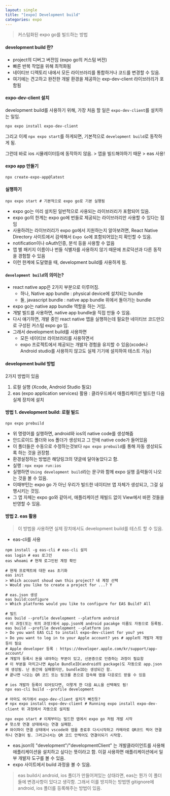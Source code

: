 ```yaml
---
layout: single
title: "[expo] Development build"
categories: expo
---
```


> 커스텀화된 expo go를 빌드하는 방법

#### development build 란?
- project의 디버그 버전임 (expo go의 커스텀 버전)
- 빠른 반복 작업을 위해 최적화됨
- 네이티브 디렉토리 내에서 모든 라이브러리를 통합하거나 코드를 변경할 수 있음.
- 여기에는 견고하고 완전한 개발 환경을 제공하는 exp-dev-client 라이브러리가 포함됨

#### expo-dev-client 설치

development build를 사용하기 위해, 가장 처음 할 일은 `expo-dev-client`를 설치하는 일임.

```
npx expo install expo-dev-client
```

그리고 이제 `npx expo start`를 하게되면, 기본적으로 `development build`로 동작하게 됨.

그런데 바로 ios 시뮬레이터등에 동작하지 않음. > 앱을 빌드해야하기 때문 > eas 사용!

#### expo app 만들기
```
npx create-expo-app@latest
```


#### 실행하기
```
npx expo start # 기본적으로 expo go로 기본 실행됨
```

- expo go는 미리 설치된 일반적으로 사용되는 라이브러리가 포함되어 있음.
- expo go의 한계는 expo go에 번들로 제공되는 라이브러리만 사용할 수 있다는 점임
- 사용하려는 라이브러리가 expo go에서 지원하는지 알아보려면, React Native Directory 사이트에서 검색해서 `Expo Go`에 포함되어있는지 확인할 수 있음.
- notification이나 oAuth인증, 분석 등을 사용할 수 없음
- 앱 별 패키지 이름이나 번들 식별자를 사용하지 않기 때문에 프로덕션과 다른 동작을 경험할 수 있음
- 이런 한계에 도달했을 때, development build를 사용하게 됨.

#### `development build`의 의미는? 
- react native app은 2가지 부분으로 이루어짐.
	- 하나, Native app bundle : physical device에 설치되는 bundle
	- 둘, javascript bundle : native app bundle 위에서 돌아가는 bundle
- expo go는 native app bundle 역할을 하는 거임.
- 개발 빌드를 사용하면, native app bundle을 직접 만들 수 있음.
- 다시 얘기하면, 개발 중인 react native 앱을 실행하는데 필요한 네이티브 코드만으로 구성된 커스텀 expo go 임.
- 그래서 development build를 사용하면 
	- 모든 네이티브 라이브러리를 사용하면서
	- expo 프로젝트에서 제공되는 개발자 경험을 유지할 수 있음(xcode나 Android studio를 사용하지 않고도 실제 기기에 설치하여 테스트 가능)

#### development build 방법

2가지 방법이 있음
1. 로컬 실행 (Xcode, Android Studio 필요) 
2. eas (expo application services) 활용 : 클라우드에서 애플리케이션 빌드한 다음 실제 장치에 설치

#### 방법 1. development build: 로컬 빌드
```
npx expo prebuild
```
- 위 명령어를 실행하면, android와 ios의 native code를 생성해줌
- 안드로이드 폴더와 ios 폴더가 생성되고 그 안에 native code가 들어있음
- 이 폴더들은 수동으로 수정하는것보다 `npx expo prebuild`를 통해 자동 생성되도록 하는 것을 권장함.
- 환경설정하는 방법은 해당링크의 댓글에 달아놓았다고 함.
- 실행 : `npx expo run:ios`
- 실행하면 `Using development build`라는 문구와 함께 expo 실행 출력들이 나오는 것을 볼 수 있음.
- 이때부턴는 expo go 가 아닌 우리가 빌드한 네이티브 앱 자체가 생성되고, 그걸 실행시키는 것임.
- 그 앱 자체는 expo go와 같아서, 애플리케이션 재빌드 없이 View에서 바뀐 것들을 반영할 수 있음.

#### 방법 2. eas 활용

> 이 방법을 사용하면 실제 장치에서도 development build를 테스트 할 수 있음.

- eas-cli를 사용

```
npm install -g eas-cli # eas-cli 설치
eas login # eas 로그인
eas whoami # 현재 로그인된 계정 확인

# 현재 프로젝트에 대한 eas 초기화
eas init
> Which account shoud own this project? 내 계정 선택
> Would you like to create a project for ...? Y

# eas.json 생성
eas build:configure
> Which platforms would you like to configure for EAS Build? All

# 빌드
eas build --profile development --platform android
# 이 과정(또는 위의 과정)에서 app.json에 android pacakge 이름도 자동으로 등록됨.
eas build --profile development --platform ios
> Do you want EAS CLI to install expo-dev-client for you? yes
> Do you want to log in to your Apple account? yes # apple의 개발자 계정등이 필요
# Apple developer 등록 : https://developer.apple.com/kr/support/app-account/
# 개발자 등록시 돈을 내야하는 부분이 있고, 신분증으로 인증하는 과정이 필요함
# 이 부분을 마치고나면 Apple BundleID(android의 package)도 자동으로 app.json에 생성됨. 난 중간에 실패했지만, bundleID는 생성되긴 함.
# 끝나면 나오는 QR 코드 또는 링크를 폰으로 접속해 앱을 다운로드 받을 수 있음

# ios 개발자 등록이 되어있다면, 이렇게 한 다음 ALL을 선택해도 됨!
npx eas-cli build --profile development

# 아마도 여기에서 expo-dev-client 설치가 빠진듯?
# npx expo install expo-dev-client # Running expo install expo-dev-client 위 과정에서 자동으로 설치됨

npx expo start # 이제부터는 빌드한 앱에서 expo go 처럼 개발 시작
# 핫스팟 연결 상태에서는 연결 실패함.
# 와이파이 연결 상태에서 vscode와 앱을 종료후 다시시작하고 카메라로 QR코드 찍어 연결하니 연결이 됨. 그러고나서는 QR 코드 안찍어도 연결이되기 시작함. 

```

- eas.json의 "development"/"developmentClient" 는 개발클라이언트를 사용해 애플리케이션을 설치하고 싶다는 뜻이라고 함. 이걸 사용하면 애플리케이션에서 일부 개발자 도구를 볼 수 있음.
- expo 사이트에서 build 과정을 볼 수 있음.

> eas build시 android, ios 폴더가 만들어져있는 상태라면, eas는 뭔가 이 폴더들에 변경사항이 있다고 생각함. 그래서 이를 방지하는 방법엔 gitignore에 android, ios 폴더를 등록해주는 방법이 있음.
